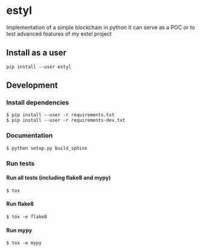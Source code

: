 # estyl

Implementation of a simple blockchain in python
It can serve as a POC or to test advanced features of my estel project

## Install as a user

```
pip install --user estyl
```

## Development

### Install dependencies

```
$ pip install --user -r requirements.txt
$ pip install --user -r requirements-dev.txt
```

### Documentation

```
$ python setup.py build_sphinx
```

### Run tests

#### Run all tests (including flake8 and mypy)

```
$ tox
```

#### Run flake8

```
$ tox -e flake8
```

#### Run mypy

```
$ tox -e mypy
```
